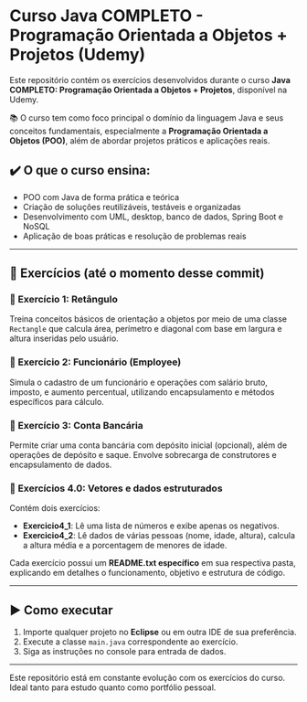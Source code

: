# Curso Java COMPLETO - Programação Orientada a Objetos + Projetos (Udemy)

Este repositório contém os exercícios desenvolvidos durante o curso **Java COMPLETO: Programação Orientada a Objetos + Projetos**, disponível na Udemy.

📚 O curso tem como foco principal o domínio da linguagem Java e seus conceitos fundamentais, especialmente a **Programação Orientada a Objetos (POO)**, além de abordar projetos práticos e aplicações reais.

## ✔️ O que o curso ensina:
- POO com Java de forma prática e teórica
- Criação de soluções reutilizáveis, testáveis e organizadas
- Desenvolvimento com UML, desktop, banco de dados, Spring Boot e NoSQL
- Aplicação de boas práticas e resolução de problemas reais

---

## 📁 Exercícios (até o momento desse commit)

### 🔹 Exercício 1: Retângulo
Treina conceitos básicos de orientação a objetos por meio de uma classe `Rectangle` que calcula área, perímetro e diagonal com base em largura e altura inseridas pelo usuário.

### 🔹 Exercício 2: Funcionário (Employee)
Simula o cadastro de um funcionário e operações com salário bruto, imposto, e aumento percentual, utilizando encapsulamento e métodos específicos para cálculo.

### 🔹 Exercício 3: Conta Bancária
Permite criar uma conta bancária com depósito inicial (opcional), além de operações de depósito e saque. Envolve sobrecarga de construtores e encapsulamento de dados.

### 🔹 Exercícios 4.0: Vetores e dados estruturados
Contém dois exercícios:
- **Exercicio4_1**: Lê uma lista de números e exibe apenas os negativos.
- **Exercicio4_2**: Lê dados de várias pessoas (nome, idade, altura), calcula a altura média e a porcentagem de menores de idade.

Cada exercício possui um **README.txt específico** em sua respectiva pasta, explicando em detalhes o funcionamento, objetivo e estrutura de código.

---

## ▶️ Como executar
1. Importe qualquer projeto no **Eclipse** ou em outra IDE de sua preferência.
2. Execute a classe `main.java` correspondente ao exercício.
3. Siga as instruções no console para entrada de dados.

---

Este repositório está em constante evolução com os exercícios do curso. Ideal tanto para estudo quanto como portfólio pessoal.

